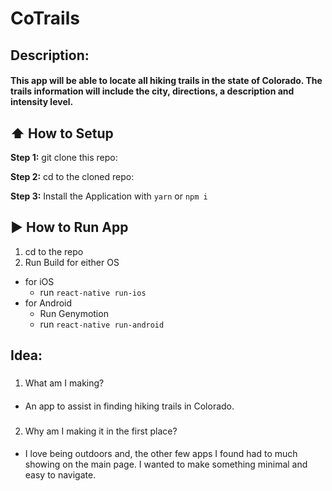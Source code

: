 # CoTrails

## Description:
#### This app will be able to locate all hiking trails in the state of Colorado. The trails information will include the city, directions, a description and intensity level.

## :arrow_up: How to Setup

**Step 1:** git clone this repo:

**Step 2:** cd to the cloned repo:

**Step 3:** Install the Application with `yarn` or `npm i`


## :arrow_forward: How to Run App

1. cd to the repo
2. Run Build for either OS
  * for iOS
    * run `react-native run-ios`
  * for Android
    * Run Genymotion
    * run `react-native run-android`

## Idea: 
###
 1. What am I making?
 ####
 - An app to assist in finding hiking trails in Colorado.
 ###
 2. Why am I making it in the first place?
 ####
 - I love being outdoors and, the other few apps I found had to much showing on the main page. I wanted to make something minimal and easy to navigate.
